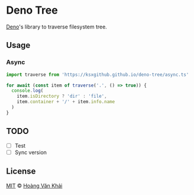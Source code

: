 # Deno Tree

[Deno](https://deno.land)'s library to traverse filesystem tree.

## Usage

### Async

```typescript
import traverse from 'https://ksxgithub.github.io/deno-tree/async.ts'

for await (const item of traverse('.', () => true)) {
  console.log(
    item.isDirectory ? 'dir' : 'file',
    item.container + '/' + item.info.name
  )
}
```

## TODO

* [ ] Test
* [ ] Sync version

## License

[MIT](https://git.io/Jv5km) © [Hoàng Văn Khải](https://github.com/KSXGitHub)
